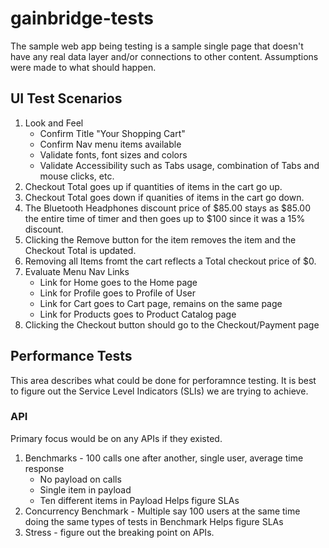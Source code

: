 # gainbridge-tests

<p>
    The sample web app being testing is a sample single page that doesn't have any real data layer and/or connections to other content. 
Assumptions were made to what should happen.
</p>

## UI Test Scenarios

1. Look and Feel
   - Confirm Title "Your Shopping Cart"
   - Confirm Nav menu items available
   - Validate fonts, font sizes and colors
   - Validate Accessibility such as Tabs usage, combination of Tabs and mouse clicks, etc.
1. Checkout Total goes up if quantities of items in the cart go up.
1. Checkout Total goes down if quanities of items in the cart go down.
1. The Bluetooth Headphones discount price of $85.00 stays as $85.00 the entire time of timer and then goes up to $100 since it was a 15% discount.
1. Clicking the Remove button for the item removes the item and the Checkout Total is updated.
1. Removing all Items fromt the cart reflects a Total checkout price of $0.
1. Evaluate Menu Nav Links
   - Link for Home goes to the Home page
   - Link for Profile goes to Profile of User
   - Link for Cart goes to Cart page, remains on the same page
   - Link for Products goes to Product Catalog page
1. Clicking the Checkout button should go to the Checkout/Payment page

## Performance Tests

This area describes what could be done for perforamnce testing. It is best to figure out the Service Level Indicators (SLIs) we are trying to achieve.

### API 

Primary focus would be on any APIs if they existed.
1. Benchmarks - 100 calls one after another, single user, average time response
   * No payload on calls
   * Single item in payload
   * Ten different items in Payload
   Helps figure SLAs
1. Concurrency Benchmark - Multiple say 100 users at the same time doing the same types of tests in Benchmark
   Helps figure SLAs
1. Stress - figure out the breaking point on APIs.
